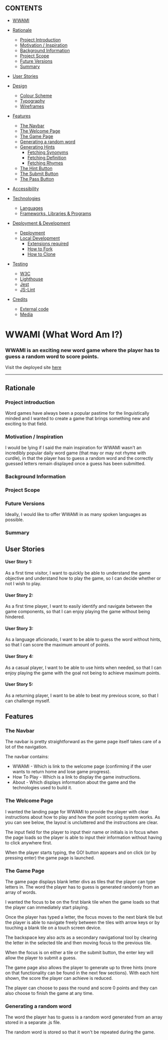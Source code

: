 ## CONTENTS

* [WWAMI](#WWAMI)

* [Rationale](#rationale)
  * [Project Introduction](#project-introduction)
  * [Motivation / Inspiration](#motivation-/-inspiration)
  * [Background Information](#background-information)
  * [Project Scope](#project-scope)
  * [Future Versions](#future-versions)
  * [Summary](#summary)

* [User Stories](#user-stories)

* [Design](#design)
  * [Colour Scheme](#colour-scheme)
  * [Typography](#typography)
  * [Wireframes](#wireframes)

* [Features](#features)
  * [The Navbar](#the-navbar)
  * [The Welcome Page](#the-welcome-page)
  * [The Game Page](#the-game-page)
  * [Generating a random word](#generating-a-random-word)
  * [Generating Hints](#generating-hints)
    * [Fetching Synonyms](#fetching-synonyms)
    * [Fetching Definition](#fetching-definition)
    * [Fetching Rhymes](#fetching-rhymes)
  * [The Hint Button](#the-hint-button)
  * [The Submit Button](#the-submit-button)
  * [The Pass Button](#the-pass-button)
* [Accessibility](#accessibility)

* [Technologies](#technologies)
  * [Languages](#languages)
  * [Frameworks, Libraries & Programs](#frameworks-libraries--programs)

* [Deployment & Development](#deployment--development)
  * [Deployment](#deployment)
  * [Local Development](#local-development)
    * [Extensions required](#extensions-required)
    * [How to Fork](#how-to-fork)
    * [How to Clone](#how-to-clone)

* [Testing](#testing)
  * [W3C](#W3C)
  * [Lighthouse](#Lighthouse)
  * [Jest](#jest)
  * [JS-Lint](#js-lint)
  
* [Credits](#credits)
  * [External code](#external-code)
  * [Media](#media)

# WWAMI (What Word Am I?) 
 
### WWAMI is an exciting new word game where the player has to guess a random word to score points. 

Visit the deployed site [here]()
 
---

## Rationale

### Project introduction

Word games have always been a popular pastime for the linguistically minded and I wanted to create a game that brings something new and exciting to that field.

### Motivation / Inspiration

I would be lying if I said the main inspiration for WWAMI wasn't an incredibly popular daily word game (that may or may not rhyme with curdle), in that the player has to guess a random word and the correctly guessed letters remain displayed once a guess has been submitted. 

### Background Information

### Project Scope

### Future Versions

Ideally, I would like to offer WWAMI in as many spoken languages as possible.

### Summary

## User Stories

#### User Story 1: 

As a first time visitor, I want to quickly be able to understand the game objective and understand how to play the game, so I can decide whether or not I wish to play.

#### User Story 2: 

As a first time player, I want to easily identify and navigate between the game components, so that I can enjoy playing the game without being hindered.

#### User Story 3: 

As a language aficionado, I want to be able to guess the word without hints, so that I can score the maximum amount of points. 

#### User Story 4: 

As a casual player, I want to be able to use hints when needed, so that I can enjoy playing the game with the goal not being to achieve maximum points. 

#### User Story 5:

As a returning player, I want to be able to beat my previous score, so that I can challenge myself.

## Features

### The Navbar

The navbar is pretty straightforward as the game page itself takes care of a lot of the navigation. 

The navbar contains:
  * WWAMI - Which is link to the welcome page (confirming if the user wants to return home and lose game progress). 
  * How To Play - Which is a link to display the game instructions.
  * About - Which displays information about the game and the technologies used to build it.

### The Welcome Page

I wanted the landing page for WWAMI to provide the player with clear instructions about how to play and how the point scoring system works. As you can see below, the layout is uncluttered and the instructions are clear.

The input field for the player to input their name or initials is in focus when the page loads so the player is able to input their information without having to click anywhere first.

When the player starts typing, the GO! button appears and on click (or by pressing enter) the game page is launched.

### The Game Page

The game page displays blank letter divs as tiles that the player can type letters in. The word the player has to guess is generated randomly from an array of words.

I wanted the focus to be on the first blank tile when the game loads so that the player can immediately start playing.

Once the player has typed a letter, the focus moves to the next blank tile but the player is able to navigate freely between the tiles with arrow keys or by touching a blank tile on a touch screen device. 

The backspace key also acts as a secondary navigational tool by clearing the letter in the selected tile and then moving focus to the previous tile.

When the focus is on either a tile or the submit button, the enter key will allow the player to submit a guess.

The game page also allows the player to generate up to three hints (more on that functionality can be found in the next few sections). With each hint shown, the score the player can achieve is reduced. 

The player can choose to pass the round and score 0 points and they can also choose to finish the game at any time.

### Generating a random word

The word the player has to guess is a random word generated from an array stored in a separate .js file. 

The random word is stored so that it won't be repeated during the game.







